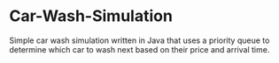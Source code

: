 # Car-Wash-Simulation
Simple car wash simulation written in Java that uses a priority queue to determine which car to wash next based on their price and arrival time.
